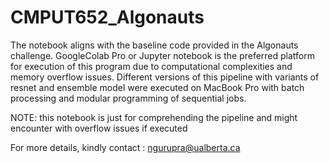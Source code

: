 # CMPUT652_Algonauts
The notebook aligns with the baseline code provided in the Algonauts challenge. GoogleColab Pro or Jupyter notebook is the preferred platform for execution of this program due to computational complexities and memory overflow issues. 
Different versions of this pipeline with variants of resnet and ensemble model were executed on MacBook Pro with batch processing and modular programming of sequential jobs.

NOTE: this notebook is just for comprehending the pipeline and might encounter with overflow issues if executed

For more details, kindly contact : ngurupra@ualberta.ca
